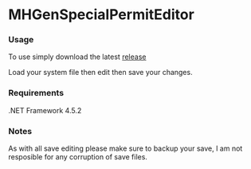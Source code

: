# MHGenSpecialPermitEditor
### Usage
To use simply download the latest [release](https://github.com/ThatBenderGuy/MHGenSpecialPermitEditor/releases)

Load your system file then edit then save your changes.
### Requirements
.NET Framework 4.5.2

### Notes
As with all save editing please make sure to backup your save, I am not resposible for any corruption of save files.
